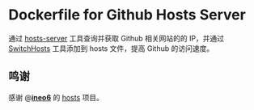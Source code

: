 # Dockerfile for Github Hosts Server

通过 [hosts-server](https://github.com/ineo6/hosts) 工具查询并获取 Github 相关网站的的 IP，并通过 [SwitchHosts](https://github.com/oldj/SwitchHosts) 工具添加到 hosts 文件，提高 Github 的访问速度。

## 鸣谢

感谢 @[**ineo6**](https://github.com/ineo6) 的 [hosts](https://github.com/ineo6/hosts) 项目。

